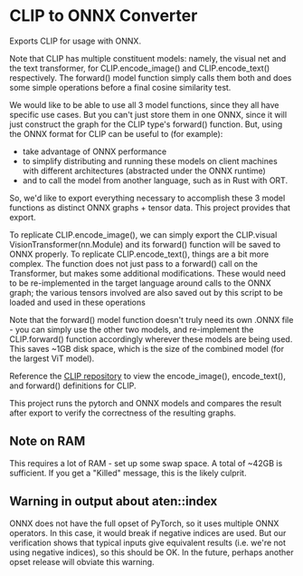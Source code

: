 # CLIP to ONNX Converter

Exports CLIP for usage with ONNX.

Note that CLIP has multiple constituent models: namely, the visual net and the text transformer, for CLIP.encode_image() and CLIP.encode_text() respectively. The forward() model function simply calls them both and does some simple operations before a final cosine similarity test.

We would like to be able to use all 3 model functions, since they all have specific use cases.
But you can't just store them in one ONNX, since it will just construct the graph for the CLIP type's forward() function.
But, using the ONNX format for CLIP can be useful to (for example):

* take advantage of ONNX performance
* to simplify distributing and running these models on client machines with different architectures (abstracted under the ONNX runtime)
* and to call the model from another language, such as in Rust with ORT.

So, we'd like to export everything necessary to accomplish these 3 model functions as distinct ONNX graphs + tensor data.
This project provides that export.

To replicate CLIP.encode_image(), we can simply export the CLIP.visual VisionTransformer(nn.Module) and its forward() function will be saved to ONNX properly.
To replicate CLIP.encode_text(), things are a bit more complex. The function does not just pass to a forward() call on the Transformer, but makes some additional modifications. These would need to be re-implemented in the target language around calls to the ONNX graph; the various tensors involved are also saved out by this script to be loaded and used in these operations

Note that the forward() model function doesn't truly need its own .ONNX file - you can simply use the other two models, and re-implement the CLIP.forward() function accordingly wherever these models are being used. This saves ~1GB disk space, which is the size of the combined model (for the largest ViT model).

Reference the [CLIP repository](https://github.com/openai/CLIP) to view the encode_image(), encode_text(), and forward() definitions for CLIP.

This project runs the pytorch and ONNX models and compares the result after export to verify the correctness of the resulting graphs.

## Note on RAM

This requires a lot of RAM - set up some swap space. A total of ~42GB is sufficient. If you get a "Killed" message, this is the likely culprit.

## Warning in output about aten::index

ONNX does not have the full opset of PyTorch, so it uses multiple ONNX operators.
In this case, it would break if negative indices are used.
But our verification shows that typical inputs give equivalent results (i.e. we're not using negative indices), so this should be OK.
In the future, perhaps another opset release will obviate this warning.
